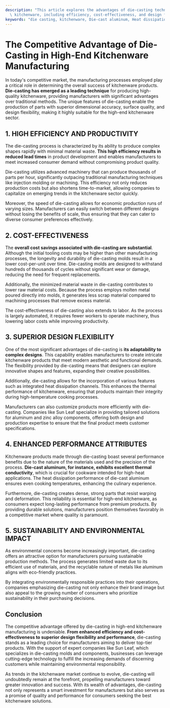 ```yaml
---
description: "This article explores the advantages of die-casting technology in producing high-end\
  \ kitchenware, including efficiency, cost-effectiveness, and design flexibility."
keywords: "die casting, kitchenware, Die-cast aluminum, Heat dissipation performance"
---
```

# The Competitive Advantage of Die-Casting in High-End Kitchenware Manufacturing

In today's competitive market, the manufacturing processes employed play a critical role in determining the overall success of kitchenware products. **Die-casting has emerged as a leading technique** for producing high-quality kitchenware, providing manufacturers with significant advantages over traditional methods. The unique features of die-casting enable the production of parts with superior dimensional accuracy, surface quality, and design flexibility, making it highly suitable for the high-end kitchenware sector.

## 1. HIGH EFFICIENCY AND PRODUCTIVITY

The die-casting process is characterized by its ability to produce complex shapes rapidly with minimal material waste. **This high efficiency results in reduced lead times** in product development and enables manufacturers to meet increased consumer demand without compromising product quality. 

Die-casting utilizes advanced machinery that can produce thousands of parts per hour, significantly outpacing traditional manufacturing techniques like injection molding or machining. This efficiency not only reduces production costs but also shortens time-to-market, allowing companies to capitalize on emerging trends in the kitchenware sector quickly.

Moreover, the speed of die-casting allows for economic production runs of varying sizes. Manufacturers can easily switch between different designs without losing the benefits of scale, thus ensuring that they can cater to diverse consumer preferences effectively.

## 2. COST-EFFECTIVENESS

The **overall cost savings associated with die-casting are substantial**. Although the initial tooling costs may be higher than other manufacturing processes, the longevity and durability of die-casting molds result in a lower cost-per-unit over time. Die-casting molds are designed to withstand hundreds of thousands of cycles without significant wear or damage, reducing the need for frequent replacements.

Additionally, the minimized material waste in die-casting contributes to lower raw material costs. Because the process employs molten metal poured directly into molds, it generates less scrap material compared to machining processes that remove excess material.

The cost-effectiveness of die-casting also extends to labor. As the process is largely automated, it requires fewer workers to operate machinery, thus lowering labor costs while improving productivity.

## 3. SUPERIOR DESIGN FLEXIBILITY

One of the most significant advantages of die-casting is **its adaptability to complex designs**. This capability enables manufacturers to create intricate kitchenware products that meet modern aesthetic and functional demands. The flexibility provided by die-casting means that designers can explore innovative shapes and features, expanding their creative possibilities.

Additionally, die-casting allows for the incorporation of various features such as integrated heat dissipation channels. This enhances the thermal performance of kitchenware, ensuring that products maintain their integrity during high-temperature cooking processes.

Manufacturers can also customize products more efficiently with die-casting. Companies like Sun Leaf specialize in providing tailored solutions for aluminum and zinc alloy components, offering both design and production expertise to ensure that the final product meets customer specifications.

## 4. ENHANCED PERFORMANCE ATTRIBUTES

Kitchenware products made through die-casting boast several performance benefits due to the nature of the materials used and the precision of the process. **Die-cast aluminum, for instance, exhibits excellent thermal conductivity**, which is crucial for cookware intended for high-heat applications. The heat dissipation performance of die-cast aluminum ensures even cooking temperatures, enhancing the culinary experience.

Furthermore, die-casting creates dense, strong parts that resist warping and deformation. This reliability is essential for high-end kitchenware, as consumers expect long-lasting performance from premium products. By providing durable solutions, manufacturers position themselves favorably in a competitive market where quality is paramount.

## 5. SUSTAINABILITY AND ENVIRONMENTAL IMPACT

As environmental concerns become increasingly important, die-casting offers an attractive option for manufacturers pursuing sustainable production methods. The process generates limited waste due to its efficient use of materials, and the recyclable nature of metals like aluminum aligns with eco-friendly practices. 

By integrating environmentally responsible practices into their operations, companies emphasizing die-casting not only enhance their brand image but also appeal to the growing number of consumers who prioritize sustainability in their purchasing decisions.

## Conclusion

The competitive advantage offered by die-casting in high-end kitchenware manufacturing is undeniable. **From enhanced efficiency and cost-effectiveness to superior design flexibility and performance**, die-casting stands as a leading choice for manufacturers aiming to deliver top-tier products. With the support of expert companies like Sun Leaf, which specializes in die-casting molds and components, businesses can leverage cutting-edge technology to fulfill the increasing demands of discerning customers while maintaining environmental responsibility.

As trends in the kitchenware market continue to evolve, die-casting will undoubtedly remain at the forefront, propelling manufacturers toward greater innovation and success. With its wealth of advantages, die-casting not only represents a smart investment for manufacturers but also serves as a promise of quality and performance for consumers seeking the best kitchenware solutions.
